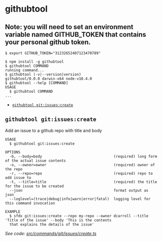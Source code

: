 githubtool
==========

## Note: you will need to set an environment variable named GITHUB_TOKEN that contains your personal github token.
```sh-session
$ export GITHUB_TOKEN="31232652407123470789"
```

<!-- toc -->

<!-- tocstop -->
<!-- install -->
<!-- usage -->
```sh-session
$ npm install -g githubtool
$ githubtool COMMAND
running command...
$ githubtool (-v|--version|version)
githubtool/0.0.0 darwin-x64 node-v10.4.0
$ githubtool --help [COMMAND]
USAGE
  $ githubtool COMMAND
...
```
<!-- usagestop -->
<!-- commands -->
* [`githubtool git:issues:create`](#githubtool-gitissuescreate)

## `githubtool git:issues:create`

Add an issue to a github repo with title and body

```
USAGE
  $ githubtool git:issues:create

OPTIONS
  -b, --body=body                                 (required) long form of the actual issue contents
  -o, --owner=owner                               (required) owner of the repo
  -r, --repo=repo                                 (required) repo to add issue to
  -t, --title=title                               (required) the title for the issue to be created
  --json                                          format output as json
  --loglevel=(trace|debug|info|warn|error|fatal)  logging level for this command invocation

EXAMPLE
  $ sfdx git:issues:create --repo my-repo --owner dcarroll --title 'Title of the issue' --body 'This is the contents 
  that explains the details of the issue'
```

_See code: [src/commands/git/issues/create.ts](https://github.com/dcarroll/githubtool/blob/v0.0.0/src/commands/git/issues/create.ts)_
<!-- commandsstop -->
